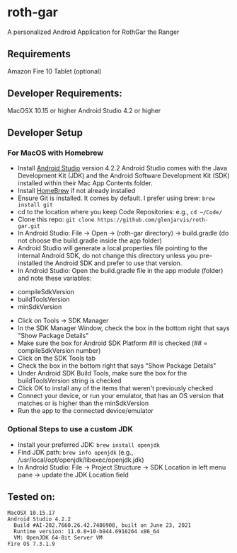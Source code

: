 # roth-gar
A personalized Android Application for RothGar the Ranger

## Requirements

Amazon Fire 10 Tablet (optional)

## Developer Requirements:

MacOSX 10.15 or higher
Android Studio 4.2 or higher

## Developer Setup

### For MacOS with Homebrew
* Install [Android Studio](https://developer.android.com/studio/) version 4.2.2
  Android Studio comes with the Java Development Kit (JDK) and the Android Software Development Kit
  (SDK) installed within their Mac App Contents folder.
* Install [HomeBrew](https://docs.brew.sh/) if not already installed
* Ensure Git is installed. It comes by default. I prefer using brew: `brew install git`
* cd to the location where you keep Code Repositories: e.g., `cd ~/Code/`
* Clone this repo: `git clone https://github.com/glenjarvis/roth-gar.git`
* In Android Studio: File -> Open -> (roth-gar directory) -> build.gradle
  (do not choose the build.gradle inside the app folder)
* Android Studio will generate a local.properties file pointing to the internal Android SDK, do not change this directory unless you pre-installed the Android SDK and prefer to use that version.
* In Android Studio: Open the build.gradle file in the app module (folder) and note these variables:
 - compileSdkVersion
 - buildToolsVersion
 - minSdkVersion
* Click on Tools -> SDK Manager
* In the SDK Manager Window, check the box in the bottom right that says "Show Package Details"
* Make sure the box for Android SDK Platform ## is checked (## = compileSdkVersion number)
* Click on the SDK Tools tab
* Check the box in the bottom right that says "Show Package Details"
* Under Android SDK Build Tools, make sure the box for the buildToolsVersion string is checked
* Click OK to install any of the items that weren't previously checked
* Connect your device, or run your emulator, that has an OS version that matches or is higher than the minSdkVersion
* Run the app to the connected device/emulator

### Optional Steps to use a custom JDK
* Install your preferred JDK: `brew install openjdk`
* Find JDK path: `brew info openjdk` (e.g.,  /usr/local/opt/openjdk/libexec/openjdk.jdk)
* In Android Studio: File -> Project Structure -> SDK Location in left menu pane -> update the JDK Location field 

## Tested on:

```
MacOSX 10.15.17
Android Studio 4.2.2
  Build #AI-202.7660.26.42.7486908, built on June 23, 2021
  Runtime version: 11.0.8+10-b944.6916264 x86_64
  VM: OpenJDK 64-Bit Server VM
Fire OS 7.3.1.9 
```
